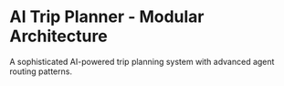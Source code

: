 # AI Trip Planner - Modular Architecture

A sophisticated AI-powered trip planning system with advanced agent routing patterns.


